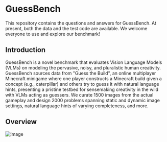 # GuessBench

This repository contains the questions and answers for GuessBench. At present, both the data and the test code are available. We welcome everyone to use and explore our benchmark!


## Introduction

GuessBench is a novel benchmark that evaluates Vision Language Models (VLMs) on modeling the pervasive, noisy, and pluralistic human creativity. GuessBench sources data from "Guess the Build", an online multiplayer Minecraft minigame where one player constructs a Minecraft build given a concept (e.g., caterpillar) and others try to guess it with natural language hints, presenting a pristine testbed for sensemaking creativity in the wild with VLMs acting as guessers. We curate 1500 images from the actual gameplay and design 2000 problems spanning static and dynamic image settings, natural language hints of varying completeness, and more. 

## Overview

![image](https://github.com/user-attachments/assets/b70adba7-bd44-413f-ae0b-638dde5509ce)


